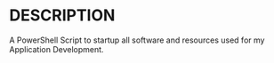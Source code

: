 # DESCRIPTION
A PowerShell Script to startup all software and resources used for my Application Development.
